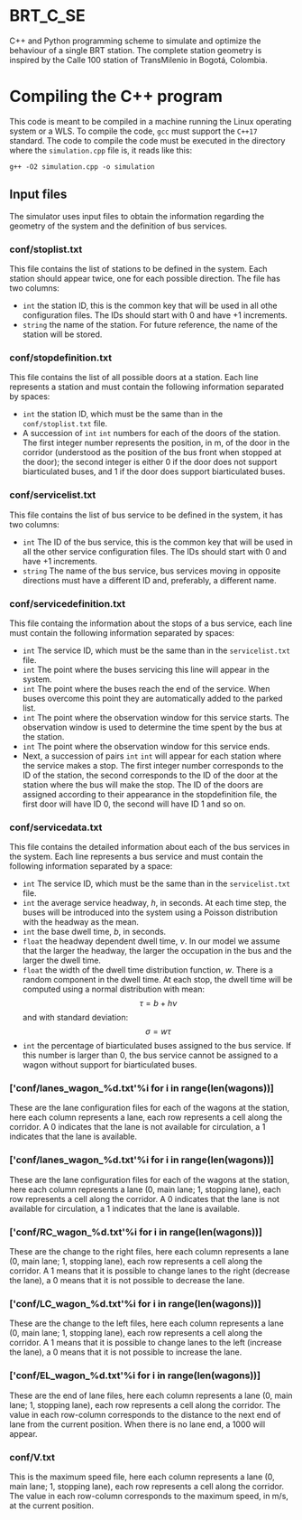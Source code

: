# BRT_C_SE
C++ and Python programming scheme to simulate and optimize the behaviour of a single BRT station. The complete station geometry is inspired by the Calle 100 station of TransMilenio in Bogotá, Colombia.

# Compiling the C++ program
This code is meant to be compiled in a machine running the Linux operating system or a WLS. To compile the code, `gcc` must support the `C++17` standard. The code to compile the code must be executed in the directory where the `simulation.cpp` file is, it reads like this:

`g++ -O2 simulation.cpp -o simulation`


## Input files
The simulator uses input files to obtain the information regarding the geometry of the system and the definition of bus services.

### conf/stoplist.txt
This file contains the list of stations to be defined in the system. Each station should appear twice, one for each possible direction. The file has two columns:
- `int` the station ID, this is the common key that will be used in all othe configuration files. The IDs should start with 0 and have +1 increments.
- `string` the name of the station. For future reference, the name of the station will be stored.

### conf/stopdefinition.txt
This file contains the list of all possible doors at a station. Each line represents a station and must contain the following information separated by spaces:
- `int` the station ID, which must be the same than in the `conf/stoplist.txt` file.
- A succession of `int` `int` numbers for each of the doors of the station. The first integer number represents the position, in m, of the door in the corridor (understood as the position of the bus front when stopped at the door); the second integer is either 0 if the door does not support biarticulated buses, and 1 if the door does support biarticulated buses.


### conf/servicelist.txt
This file contains the list of bus service to be defined in the system, it has two columns:
- `int` The ID of the bus service, this is the common key that will be used in all the other service configuration files. The IDs should start with 0 and have +1 increments.
- `string` The name of the bus service, bus services moving in opposite directions must have a different ID and, preferably, a different name.

### conf/servicedefinition.txt
This file containg the information about the stops of a bus service, each line must contain the following information separated by spaces:
- `int` The service ID, which must be the same than in the `servicelist.txt` file.
- `int` The point where the buses servicing this line will appear in the system.
- `int` The point where the buses reach the end of the service. When buses overcome this point they are automatically added to the parked list.
- `int` The point where the observation window for this service starts. The observation window is used to determine the time spent by the bus at the station.
- `int` The point where the observation window for this service ends. 
- Next, a succession of pairs `int` `int` will appear for each station where the service makes a stop. The first integer number corresponds to the ID of the station, the second corresponds to the ID of the door at the station where the bus will make the stop. The ID of the doors are assigned according to their appearance in the stopdefinition file, the first door will have ID 0, the second will have ID 1 and so on.

### conf/servicedata.txt
This file contains the detailed information about each of the bus services in the system. Each line represents a bus service and must contain the following information separated by a space:
- `int` The service ID, which must be the same than in the `servicelist.txt` file.
- `int` the average service headway, $h$, in seconds. At each time step, the buses will be introduced into the system using a Poisson distribution with the headway as the mean.
- `int` the base dwell time, $b$, in seconds.
- `float` the headway dependent dwell time, $\nu$. In our model we assume that the larger the headway, the larger the occupation in the bus and the larger the dwell time.
- `float` the width of the dwell time distribution function, $w$. There is a random component in the dwell time. At each stop, the dwell time will be computed using a normal distribution with mean:
$$\tau = b + h\nu$$
and with standard deviation:
$$\sigma = w\tau$$
- `int` the percentage of biarticulated buses assigned to the bus service. If this number is larger than 0, the bus service cannot be assigned to a wagon without support for biarticulated buses.

### ['conf/lanes_wagon_%d.txt'%i for i in range(len(wagons))]
These are the lane configuration files for each of the wagons at the station, here each column represents a lane, each row represents a cell along the corridor. A 0 indicates that the lane is not available for circulation, a 1 indicates that the lane is available.

### ['conf/lanes_wagon_%d.txt'%i for i in range(len(wagons))]
These are the lane configuration files for each of the wagons at the station, here each column represents a lane (0, main lane; 1, stopping lane), each row represents a cell along the corridor. A 0 indicates that the lane is not available for circulation, a 1 indicates that the lane is available.

### ['conf/RC_wagon_%d.txt'%i for i in range(len(wagons))]
These are the change to the right files, here each column represents a lane (0, main lane; 1, stopping lane), each row represents a cell along the corridor. A 1 means that it is possible to change lanes to the right (decrease the lane), a 0 means that it is not possible to decrease the lane.

### ['conf/LC_wagon_%d.txt'%i for i in range(len(wagons))]
These are the change to the left files, here each column represents a lane (0, main lane; 1, stopping lane), each row represents a cell along the corridor. A 1 means that it is possible to change lanes to the left (increase the lane), a 0 means that it is not possible to increase the lane.

### ['conf/EL_wagon_%d.txt'%i for i in range(len(wagons))]
These are the end of lane files, here each column represents a lane (0, main lane; 1, stopping lane), each row represents a cell along the corridor. The value in each row-column corresponds to the distance to the next end of lane from the current position. When there is no lane end, a 1000 will appear.

### conf/V.txt
This is the maximum speed file, here each column represents a lane (0, main lane; 1, stopping lane), each row represents a cell along the corridor. The value in each row-column corresponds to the maximum speed, in m/s, at the current position.

